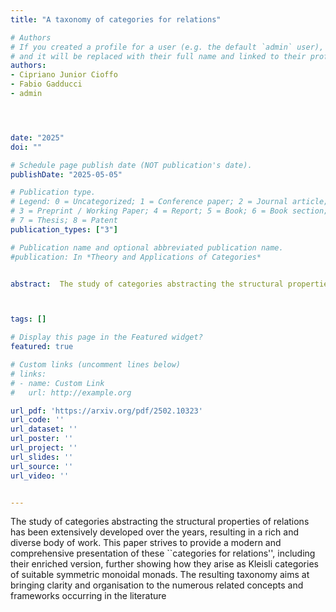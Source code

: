```yaml
---
title: "A taxonomy of categories for relations"

# Authors
# If you created a profile for a user (e.g. the default `admin` user), write the username (folder name) here 
# and it will be replaced with their full name and linked to their profile.
authors:
- Cipriano Junior Cioffo
- Fabio Gadducci
- admin




date: "2025"
doi: ""

# Schedule page publish date (NOT publication's date).
publishDate: "2025-05-05"

# Publication type.
# Legend: 0 = Uncategorized; 1 = Conference paper; 2 = Journal article;
# 3 = Preprint / Working Paper; 4 = Report; 5 = Book; 6 = Book section;
# 7 = Thesis; 8 = Patent
publication_types: ["3"]

# Publication name and optional abbreviated publication name.
#publication: In *Theory and Applications of Categories*


abstract:  The study of categories abstracting the structural properties of relations has been extensively developed over the years, resulting in a rich and diverse body of work. This paper strives to provide a modern and comprehensive presentation of these ``categories for relations'', including their enriched version, further showing how they arise as Kleisli categories of suitable symmetric monoidal monads. The resulting taxonomy aims at bringing clarity and organisation to the numerous related concepts and frameworks occurring in the literature 



tags: []

# Display this page in the Featured widget?
featured: true

# Custom links (uncomment lines below)
# links:
# - name: Custom Link
#   url: http://example.org

url_pdf: 'https://arxiv.org/pdf/2502.10323'
url_code: ''
url_dataset: ''
url_poster: ''
url_project: ''
url_slides: ''
url_source: ''
url_video: ''


---
```

The study of categories abstracting the structural properties of relations has been extensively developed over the years, resulting in a rich and diverse body of work. This paper strives to provide a modern and comprehensive presentation of these ``categories for relations'', including their enriched version, further showing how they arise as Kleisli categories of suitable symmetric monoidal monads. The resulting taxonomy aims at bringing clarity and organisation to the numerous related concepts and frameworks occurring in the literature 

 